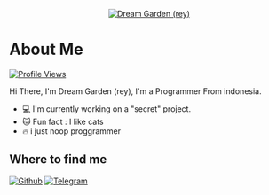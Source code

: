 
<p align="center">
    <a href="https://HELZRIP.github.io">
        <img
            src="https://readme-typing-svg.herokuapp.com?size=15&width=280&lines=Welcome+To+My+Profile+📍"
            alt="Dream Garden (rey)"
        />
    </a>
</p>

# About Me

 [![Profile Views](https://gpvc.arturio.dev/sophiashirashaki)](https://github.com/HELZRIP)

Hi There, I'm Dream Garden (rey), I'm a Programmer From indonesia.

- :computer: I'm currently working on a "secret" project.
- :cat: Fun fact : I like cats
- :fire: i just noop proggrammer

## Where to find me

[![Github](https://img.shields.io/badge/-Github-181717?style=for-the-badge&logo=Github&logoColor=white)](https://github.com/helzrip)
[![Telegram](https://img.shields.io/badge/Telegram-2CA5E0?style=for-the-badge&logo=telegram&logoColor=white)](https://t.me/Helzrip)
